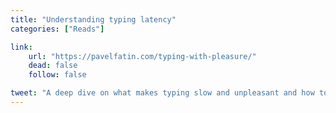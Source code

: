 ```yaml
---
title: "Understanding typing latency"
categories: ["Reads"]

link:
    url: "https://pavelfatin.com/typing-with-pleasure/"
    dead: false
    follow: false

tweet: "A deep dive on what makes typing slow and unpleasant and how to improve each step"
---
```

